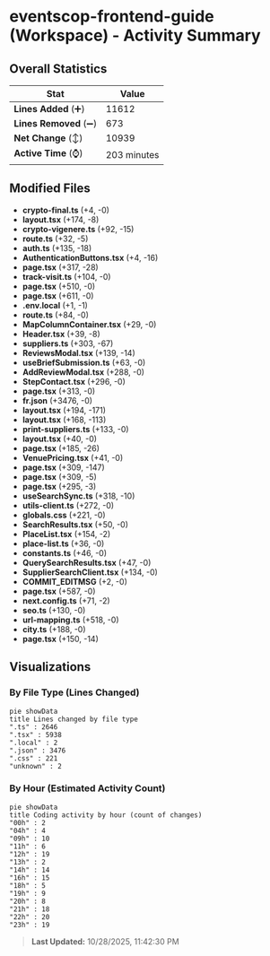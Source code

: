 # eventscop-frontend-guide (Workspace) - Activity Summary 

## Overall Statistics

| Stat                   | Value                                                             |
| ---------------------- | ----------------------------------------------------------------- |
| **Lines Added** (➕)   | 11612                                          |
| **Lines Removed** (➖) | 673                                        |
| **Net Change** (↕)    | 10939                |
| **Active Time** (⌚)   | 203 minutes |


## Modified Files
- **crypto-final.ts** (+4, -0)
- **layout.tsx** (+174, -8)
- **crypto-vigenere.ts** (+92, -15)
- **route.ts** (+32, -5)
- **auth.ts** (+135, -18)
- **AuthenticationButtons.tsx** (+4, -16)
- **page.tsx** (+317, -28)
- **track-visit.ts** (+104, -0)
- **page.tsx** (+510, -0)
- **page.tsx** (+611, -0)
- **.env.local** (+1, -1)
- **route.ts** (+84, -0)
- **MapColumnContainer.tsx** (+29, -0)
- **Header.tsx** (+39, -8)
- **suppliers.ts** (+303, -67)
- **ReviewsModal.tsx** (+139, -14)
- **useBriefSubmission.ts** (+63, -0)
- **AddReviewModal.tsx** (+288, -0)
- **StepContact.tsx** (+296, -0)
- **page.tsx** (+313, -0)
- **fr.json** (+3476, -0)
- **layout.tsx** (+194, -171)
- **layout.tsx** (+168, -113)
- **print-suppliers.ts** (+133, -0)
- **layout.tsx** (+40, -0)
- **page.tsx** (+185, -26)
- **VenuePricing.tsx** (+41, -0)
- **page.tsx** (+309, -147)
- **page.tsx** (+309, -5)
- **page.tsx** (+295, -3)
- **useSearchSync.ts** (+318, -10)
- **utils-client.ts** (+272, -0)
- **globals.css** (+221, -0)
- **SearchResults.tsx** (+50, -0)
- **PlaceList.tsx** (+154, -2)
- **place-list.ts** (+36, -0)
- **constants.ts** (+46, -0)
- **QuerySearchResults.tsx** (+47, -0)
- **SupplierSearchClient.tsx** (+134, -0)
- **COMMIT_EDITMSG** (+2, -0)
- **page.tsx** (+587, -0)
- **next.config.ts** (+71, -2)
- **seo.ts** (+130, -0)
- **url-mapping.ts** (+518, -0)
- **city.ts** (+188, -0)
- **page.tsx** (+150, -14)

## Visualizations

### By File Type (Lines Changed)

```mermaid
pie showData
title Lines changed by file type
".ts" : 2646
".tsx" : 5938
".local" : 2
".json" : 3476
".css" : 221
"unknown" : 2
```

### By Hour (Estimated Activity Count)

```mermaid
pie showData
title Coding activity by hour (count of changes)
"00h" : 2
"04h" : 4
"09h" : 10
"11h" : 6
"12h" : 19
"13h" : 2
"14h" : 14
"16h" : 15
"18h" : 5
"19h" : 9
"20h" : 8
"21h" : 18
"22h" : 20
"23h" : 19
```


> **Last Updated:** 10/28/2025, 11:42:30 PM